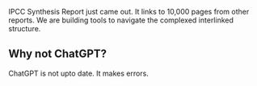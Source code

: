 IPCC Synthesis Report just came out. It links to 10,000 pages from other reports. We are building tools to navigate the complexed interlinked structure. 

## Why not ChatGPT?
ChatGPT is not upto date. It makes errors. 
